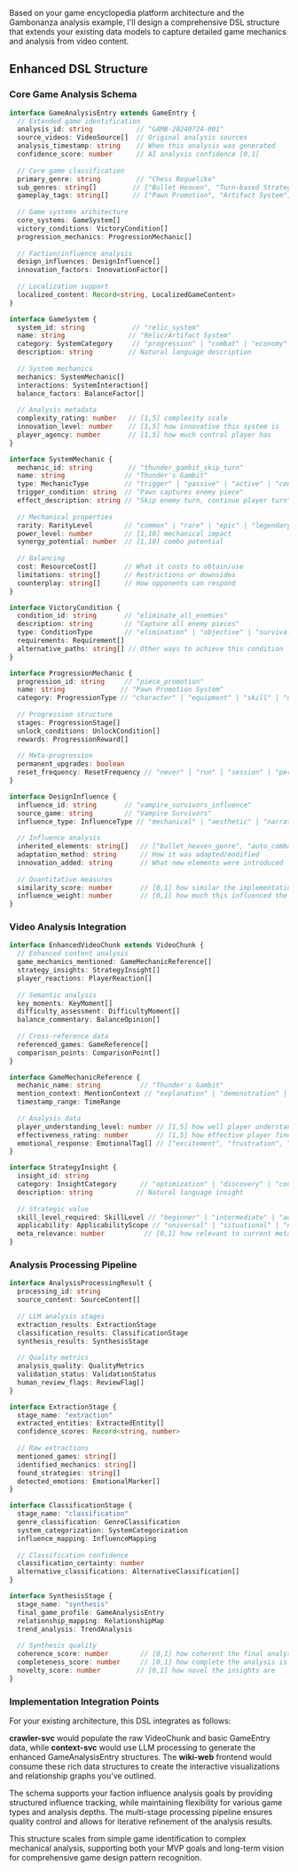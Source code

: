 Based on your game encyclopedia platform architecture and the Gambonanza analysis example, I'll design a comprehensive DSL structure that extends your existing data models to capture detailed game mechanics and analysis from video content.

## Enhanced DSL Structure

### Core Game Analysis Schema

```typescript
interface GameAnalysisEntry extends GameEntry {
  // Extended game identification
  analysis_id: string           // "GAMB-20240724-001"
  source_videos: VideoSource[]  // Original analysis sources
  analysis_timestamp: string    // When this analysis was generated
  confidence_score: number      // AI analysis confidence [0,1]
  
  // Core game classification
  primary_genre: string         // "Chess Roguelike"
  sub_genres: string[]         // ["Bullet Heaven", "Turn-based Strategy"]
  gameplay_tags: string[]      // ["Pawn Promotion", "Artifact System", "Boss Battles"]
  
  // Game systems architecture
  core_systems: GameSystem[]
  victory_conditions: VictoryCondition[]
  progression_mechanics: ProgressionMechanic[]
  
  // Faction/influence analysis
  design_influences: DesignInfluence[]
  innovation_factors: InnovationFactor[]
  
  // Localization support
  localized_content: Record<string, LocalizedGameContent>
}

interface GameSystem {
  system_id: string            // "relic_system"
  name: string                // "Relic/Artifact System"
  category: SystemCategory     // "progression" | "combat" | "economy" | "narrative"
  description: string         // Natural language description
  
  // System mechanics
  mechanics: SystemMechanic[]
  interactions: SystemInteraction[]
  balance_factors: BalanceFactor[]
  
  // Analysis metadata
  complexity_rating: number   // [1,5] complexity scale
  innovation_level: number    // [1,5] how innovative this system is
  player_agency: number       // [1,5] how much control player has
}

interface SystemMechanic {
  mechanic_id: string         // "thunder_gambit_skip_turn"
  name: string               // "Thunder's Gambit"
  type: MechanicType         // "trigger" | "passive" | "active" | "condition"
  trigger_condition: string  // "Pawn captures enemy piece"
  effect_description: string // "Skip enemy turn, continue player turn"
  
  // Mechanical properties
  rarity: RarityLevel        // "common" | "rare" | "epic" | "legendary"
  power_level: number        // [1,10] mechanical impact
  synergy_potential: number  // [1,10] combo potential
  
  // Balancing
  cost: ResourceCost[]       // What it costs to obtain/use
  limitations: string[]      // Restrictions or downsides
  counterplay: string[]      // How opponents can respond
}

interface VictoryCondition {
  condition_id: string       // "eliminate_all_enemies"
  description: string        // "Capture all enemy pieces"
  type: ConditionType        // "elimination" | "objective" | "survival" | "score"
  requirements: Requirement[]
  alternative_paths: string[] // Other ways to achieve this condition
}

interface ProgressionMechanic {
  progression_id: string     // "piece_promotion"
  name: string              // "Pawn Promotion System"
  category: ProgressionType // "character" | "equipment" | "skill" | "unlock"
  
  // Progression structure
  stages: ProgressionStage[]
  unlock_conditions: UnlockCondition[]
  rewards: ProgressionReward[]
  
  // Meta-progression
  permanent_upgrades: boolean
  reset_frequency: ResetFrequency // "never" | "run" | "session" | "periodic"
}

interface DesignInfluence {
  influence_id: string       // "vampire_survivors_influence"
  source_game: string        // "Vampire Survivors"
  influence_type: InfluenceType // "mechanical" | "aesthetic" | "narrative" | "ui_ux"
  
  // Influence analysis
  inherited_elements: string[]   // ["bullet_heaven_genre", "auto_combat"]
  adaptation_method: string      // How it was adapted/modified
  innovation_added: string       // What new elements were introduced
  
  // Quantitative measures
  similarity_score: number       // [0,1] how similar the implementation is
  influence_weight: number       // [0,1] how much this influenced the game
}
```

### Video Analysis Integration

```typescript
interface EnhancedVideoChunk extends VideoChunk {
  // Enhanced content analysis
  game_mechanics_mentioned: GameMechanicReference[]
  strategy_insights: StrategyInsight[]
  player_reactions: PlayerReaction[]
  
  // Semantic analysis
  key_moments: KeyMoment[]
  difficulty_assessment: DifficultyMoment[]
  balance_commentary: BalanceOpinion[]
  
  // Cross-reference data
  referenced_games: GameReference[]
  comparison_points: ComparisonPoint[]
}

interface GameMechanicReference {
  mechanic_name: string          // "Thunder's Gambit"
  mention_context: MentionContext // "explanation" | "demonstration" | "critique"
  timestamp_range: TimeRange
  
  // Analysis data
  player_understanding_level: number // [1,5] how well player understands it
  effectiveness_rating: number       // [1,5] how effective player finds it
  emotional_response: EmotionalTag[] // ["excitement", "frustration", "satisfaction"]
}

interface StrategyInsight {
  insight_id: string
  category: InsightCategory      // "optimization" | "discovery" | "counter_strategy"
  description: string           // Natural language insight
  
  // Strategic value
  skill_level_required: SkillLevel // "beginner" | "intermediate" | "advanced" | "expert"
  applicability: ApplicabilityScope // "universal" | "situational" | "niche"
  meta_relevance: number          // [0,1] how relevant to current meta
}
```

### Analysis Processing Pipeline

```typescript
interface AnalysisProcessingResult {
  processing_id: string
  source_content: SourceContent[]
  
  // LLM analysis stages
  extraction_results: ExtractionStage
  classification_results: ClassificationStage
  synthesis_results: SynthesisStage
  
  // Quality metrics
  analysis_quality: QualityMetrics
  validation_status: ValidationStatus
  human_review_flags: ReviewFlag[]
}

interface ExtractionStage {
  stage_name: "extraction"
  extracted_entities: ExtractedEntity[]
  confidence_scores: Record<string, number>
  
  // Raw extractions
  mentioned_games: string[]
  identified_mechanics: string[]
  found_strategies: string[]
  detected_emotions: EmotionalMarker[]
}

interface ClassificationStage {
  stage_name: "classification"
  genre_classification: GenreClassification
  system_categorization: SystemCategorization
  influence_mapping: InfluenceMapping
  
  // Classification confidence
  classification_certainty: number
  alternative_classifications: AlternativeClassification[]
}

interface SynthesisStage {
  stage_name: "synthesis"
  final_game_profile: GameAnalysisEntry
  relationship_mapping: RelationshipMap
  trend_analysis: TrendAnalysis
  
  // Synthesis quality
  coherence_score: number        // [0,1] how coherent the final analysis is
  completeness_score: number     // [0,1] how complete the analysis is
  novelty_score: number         // [0,1] how novel the insights are
}
```

### Implementation Integration Points

For your existing architecture, this DSL integrates as follows:

**crawler-svc** would populate the raw VideoChunk and basic GameEntry data, while **context-svc** would use LLM processing to generate the enhanced GameAnalysisEntry structures. The **wiki-web** frontend would consume these rich data structures to create the interactive visualizations and relationship graphs you've outlined.

The schema supports your faction influence analysis goals by providing structured influence tracking, while maintaining flexibility for various game types and analysis depths. The multi-stage processing pipeline ensures quality control and allows for iterative refinement of the analysis results.

This structure scales from simple game identification to complex mechanical analysis, supporting both your MVP goals and long-term vision for comprehensive game design pattern recognition.